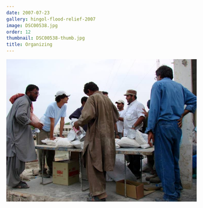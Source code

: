 ```yaml
---
date: 2007-07-23
gallery: hingol-flood-relief-2007
image: DSC00538.jpg
order: 12
thumbnail: DSC00538-thumb.jpg
title: Organizing
---
```


![Organizing](./DSC00538.jpg)